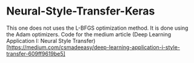 # Neural-Style-Transfer-Keras
This one does not uses the L-BFGS optimization method. It is done using the Adam optimizers. Code for the medium article
(Deep Learning Application I: Neural Style Transfer)[https://medium.com/csmadeeasy/deep-learning-application-i-style-transfer-609ff9619be5]
